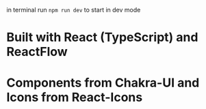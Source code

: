 in terminal run `npm run dev` to start in dev mode

# Built with React (TypeScript) and ReactFlow
# Components from Chakra-UI and Icons from React-Icons
